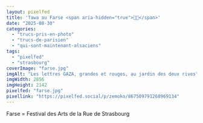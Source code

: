 ```yaml
---
layout: pixelfed
title: 'Tawa au Farse <span aria-hidden="true">🤩😍</span>'
date: "2025-08-30"
categories: 
  - "trucs-pris-en-photo"
  - "trucs-de-parisien"
  - "qui-sont-maintenant-alsaciens"
tags: 
  - "pixelfed"
  - "strasbourg"
coverImage: "farse.jpg"
imgAlt: "Les lettres GAZA, grandes et rouges, au jardin des deux rives"
imgWidth: 2856
imgHeight: 2142
pixelfed: "farse.jpg"
pixellink: "https://pixelfed.social/p/zemoko/867509791268969134"
---
```


Farse = Festival des Arts de la Rue de Strasbourg
